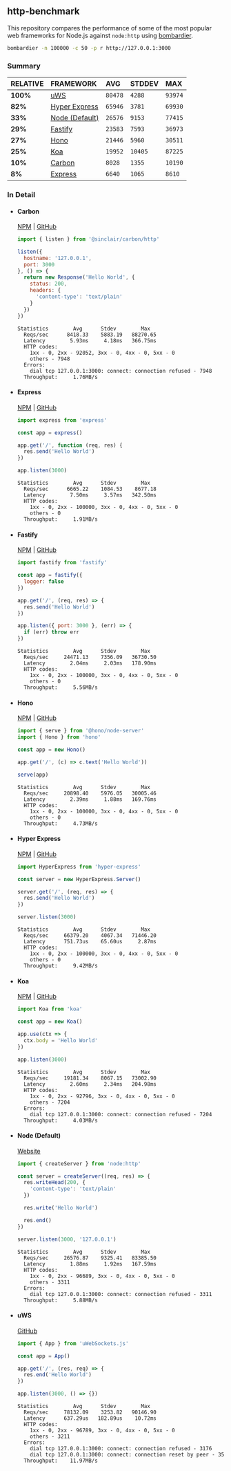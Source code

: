## http-benchmark

This repository compares the performance of some of the most popular web frameworks for Node.js against `node:http` using [bombardier](https://github.com/codesenberg/bombardier).

```bash
bombardier -n 100000 -c 50 -p r http://127.0.0.1:3000
```

### Summary

| RELATIVE | FRAMEWORK | AVG | STDDEV | MAX |
| :--- | :--- | :--- | :--- | :--- |
| **100%** | [uWS](#uws) | `80478` | `4288` | `93974` |
| **82%** | [Hyper Express](#hyper-express) | `65946` | `3781` | `69930` |
| **33%** | [Node (Default)](#node-default) | `26576` | `9153` | `77415` |
| **29%** | [Fastify](#fastify) | `23583` | `7593` | `36973` |
| **27%** | [Hono](#hono) | `21446` | `5960` | `30511` |
| **25%** | [Koa](#koa) | `19952` | `10405` | `87225` |
| **10%** | [Carbon](#carbon) | `8028` | `1355` | `10190` |
| **8%** | [Express](#express) | `6640` | `1065` | `8610` |


### In Detail

- #### Carbon
  [NPM](https://npmjs.com/@sinclair/carbon) | [GitHub](https://github.com/sinclairzx81/carbon)
  ```js
  import { listen } from '@sinclair/carbon/http'

  listen({
    hostname: '127.0.0.1',
    port: 3000
  }, () => {
    return new Response('Hello World', {
      status: 200,
      headers: {
        'content-type': 'text/plain'
      }
    })
  })
  ```

  ```
  Statistics        Avg      Stdev        Max
    Reqs/sec      8418.33    5883.19   88270.65
    Latency        5.93ms     4.18ms   366.75ms
    HTTP codes:
      1xx - 0, 2xx - 92052, 3xx - 0, 4xx - 0, 5xx - 0
      others - 7948
    Errors:
      dial tcp 127.0.0.1:3000: connect: connection refused - 7948
    Throughput:     1.76MB/s
  ```

- #### Express
  [NPM](https://npmjs.com/express) | [GitHub](https://github.com/expressjs/express)
  ```js
  import express from 'express'

  const app = express()

  app.get('/', function (req, res) {
    res.send('Hello World')
  })

  app.listen(3000)
  ```

  ```
  Statistics        Avg      Stdev        Max
    Reqs/sec      6665.22    1084.53    8677.18
    Latency        7.50ms     3.57ms   342.50ms
    HTTP codes:
      1xx - 0, 2xx - 100000, 3xx - 0, 4xx - 0, 5xx - 0
      others - 0
    Throughput:     1.91MB/s
  ```

- #### Fastify
  [NPM](https://npmjs.com/fastify) | [GitHub](https://github.com/fastify/fastify)
  ```js
  import fastify from 'fastify'

  const app = fastify({
    logger: false
  })

  app.get('/', (req, res) => {
    res.send('Hello World')
  })

  app.listen({ port: 3000 }, (err) => {
    if (err) throw err
  })
  ```

  ```
  Statistics        Avg      Stdev        Max
    Reqs/sec     24471.13    7356.09   36730.50
    Latency        2.04ms     2.03ms   178.90ms
    HTTP codes:
      1xx - 0, 2xx - 100000, 3xx - 0, 4xx - 0, 5xx - 0
      others - 0
    Throughput:     5.56MB/s
  ```

- #### Hono
  [NPM](https://npmjs.com/hono) | [GitHub](https://github.com/honojs/hono)
  ```js
  import { serve } from '@hono/node-server'
  import { Hono } from 'hono'

  const app = new Hono()

  app.get('/', (c) => c.text('Hello World'))

  serve(app)
  ```

  ```
  Statistics        Avg      Stdev        Max
    Reqs/sec     20898.40    5976.05   30005.46
    Latency        2.39ms     1.88ms   169.76ms
    HTTP codes:
      1xx - 0, 2xx - 100000, 3xx - 0, 4xx - 0, 5xx - 0
      others - 0
    Throughput:     4.73MB/s
  ```

- #### Hyper Express
  [NPM](https://npmjs.com/hyper-express) | [GitHub](https://github.com/kartikk221/hyper-express)
  ```js
  import HyperExpress from 'hyper-express'

  const server = new HyperExpress.Server()

  server.get('/', (req, res) => {
    res.send('Hello World')
  })

  server.listen(3000)
  ```

  ```
  Statistics        Avg      Stdev        Max
    Reqs/sec     66379.20    4067.34   71446.20
    Latency      751.73us    65.60us     2.87ms
    HTTP codes:
      1xx - 0, 2xx - 100000, 3xx - 0, 4xx - 0, 5xx - 0
      others - 0
    Throughput:     9.42MB/s
  ```

- #### Koa
  [NPM](https://npmjs.com/koa) | [GitHub](https://github.com/koajs/koa)
  ```js
  import Koa from 'koa'

  const app = new Koa()

  app.use(ctx => {
    ctx.body = 'Hello World'
  })

  app.listen(3000)
  ```

  ```
  Statistics        Avg      Stdev        Max
    Reqs/sec     19181.34    8067.15   73002.90
    Latency        2.60ms     2.34ms   204.98ms
    HTTP codes:
      1xx - 0, 2xx - 92796, 3xx - 0, 4xx - 0, 5xx - 0
      others - 7204
    Errors:
      dial tcp 127.0.0.1:3000: connect: connection refused - 7204
    Throughput:     4.03MB/s
  ```

- #### Node (Default)
  [Website](https://nodejs.org/api/http.html)
  ```js
  import { createServer } from 'node:http'

  const server = createServer((req, res) => {
    res.writeHead(200, {
      'content-type': 'text/plain'
    })

    res.write('Hello World')

    res.end()
  })

  server.listen(3000, '127.0.0.1')
  ```

  ```
  Statistics        Avg      Stdev        Max
    Reqs/sec     26576.87    9325.41   83385.50
    Latency        1.88ms     1.92ms   167.59ms
    HTTP codes:
      1xx - 0, 2xx - 96689, 3xx - 0, 4xx - 0, 5xx - 0
      others - 3311
    Errors:
      dial tcp 127.0.0.1:3000: connect: connection refused - 3311
    Throughput:     5.88MB/s
  ```

- #### uWS
  [GitHub](https://github.com/uNetworking/uWebSockets.js)
  ```js
  import { App } from 'uWebSockets.js'

  const app = App()

  app.get('/', (res, req) => {
    res.end('Hello World')
  })

  app.listen(3000, () => {})
  ```

  ```
  Statistics        Avg      Stdev        Max
    Reqs/sec     78132.09    3253.82   90146.90
    Latency      637.29us   182.89us    10.72ms
    HTTP codes:
      1xx - 0, 2xx - 96789, 3xx - 0, 4xx - 0, 5xx - 0
      others - 3211
    Errors:
      dial tcp 127.0.0.1:3000: connect: connection refused - 3176
      dial tcp 127.0.0.1:3000: connect: connection reset by peer - 35
    Throughput:    11.97MB/s
  ```


